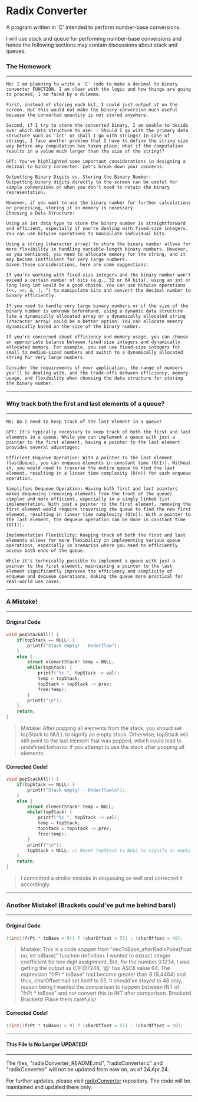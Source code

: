 # Radix Converter

A program written in 'C' intended to perform number-base conversions.

I will use stack and queue for performing number-base conversions and hence the following sections may contain discussions about stack and queues.

### The Homework
---
```
Me: I am planning to write a 'C' code to make a decimal to binary converter FUNCTION. I am clear with the logic and how things are going to proceed, I am faced by a dilemma. 

First, instead of storing each bit, I could just output it on the screen. But this would not make the binary conversion much useful because the converted quantity is not stored anywhere. 

Second, if I try to store the converted binary, I am unable to decide over which data structure to use: - Should I go with the primary data structure such as 'int' or shall I go with strings? In case of strings, I face another problem that I have to define the string size way before any computation has taken place; what if the computation results in a value much larger than the size of the string!?
```
```
GPT: You've highlighted some important considerations in designing a decimal to binary converter. Let's break down your concerns:

Outputting Binary Digits vs. Storing the Binary Number:
Outputting binary digits directly to the screen can be useful for simple conversions or when you don't need to retain the binary representation.

However, if you want to use the binary number for further calculations or processing, storing it in memory is necessary.
Choosing a Data Structure:

Using an int data type to store the binary number is straightforward and efficient, especially if you're dealing with fixed-size integers. You can use bitwise operations to manipulate individual bits.

Using a string (character array) to store the binary number allows for more flexibility in handling variable-length binary numbers. However, as you mentioned, you need to allocate memory for the string, and it may become inefficient for very large numbers.
Given these considerations, here are some suggestions:

If you're working with fixed-size integers and the binary number won't exceed a certain number of bits (e.g., 32 or 64 bits), using an int or long long int would be a good choice. You can use bitwise operations (<<, >>, &, |, ^) to manipulate bits and convert the decimal number to binary efficiently.

If you need to handle very large binary numbers or if the size of the binary number is unknown beforehand, using a dynamic data structure like a dynamically allocated array or a dynamically allocated string (character array) could be a better option. You can allocate memory dynamically based on the size of the binary number.

If you're concerned about efficiency and memory usage, you can choose an appropriate balance between fixed-size integers and dynamically allocated memory. For example, you can use fixed-size integers for small to medium-sized numbers and switch to a dynamically allocated string for very large numbers.

Consider the requirements of your application, the range of numbers you'll be dealing with, and the trade-offs between efficiency, memory usage, and flexibility when choosing the data structure for storing the binary number.
```
---

### Why track both the first and last elements of a queue?
---
```
Me: Do i need to keep track of the last element in a queue?
```

```
GPT: It's typically necessary to keep track of both the first and last elements in a queue. While you can implement a queue with just a pointer to the first element, having a pointer to the last element provides several advantages:

Efficient Enqueue Operation: With a pointer to the last element (lastQueue), you can enqueue elements in constant time (O(1)). Without it, you would need to traverse the entire queue to find the last element, resulting in a linear time complexity (O(n)) for each enqueue operation.

Simplifies Dequeue Operation: Having both first and last pointers makes dequeuing (removing elements from the front of the queue) simpler and more efficient, especially in a singly linked list implementation. With just a pointer to the first element, removing the first element would require traversing the queue to find the new first element, resulting in linear time complexity (O(n)). With a pointer to the last element, the dequeue operation can be done in constant time (O(1)).

Implementation Flexibility: Keeping track of both the first and last elements allows for more flexibility in implementing various queue operations, especially in scenarios where you need to efficiently access both ends of the queue.

While it's technically possible to implement a queue with just a pointer to the first element, maintaining a pointer to the last element significantly improves the efficiency and simplicity of enqueue and dequeue operations, making the queue more practical for real-world use cases.
```
---

### A Mistake!
---
#### Original Code
```C
void popStackAll() {
    if(topStack == NULL) {
        printf("Stack empty! - Underflow");
    }
    else {
        struct elementStack* temp = NULL;
        while(topStack) {
            printf("%c ", topStack -> val);
            temp = topStack;
            topStack = topStack -> prev;
            free(temp);
        }
        printf("\n");
    }
    return;
}
```
> Mistake: After popping all elements from the stack, you should set topStack to NULL to signify an empty stack. Otherwise, topStack will still point to the last element that was popped, which could lead to undefined behavior if you attempt to use the stack after popping all elements.

#### Corrected Code!
```C
void popStackAll() {
    if(topStack == NULL) {
        printf("Stack empty! - Underflow\n");
    }
    else {
        struct elementStack* temp = NULL;
        while(topStack) {
            printf("%c ", topStack -> val);
            temp = topStack;
            topStack = topStack -> prev;
            free(temp);
        }
        printf("\n");
        topStack = NULL; // Reset topStack to NULL to signify an empty stack
    }
    return;
}
```
> I committed a similar mistake in dequeuing as well and corrected it accordingly.
---

### Another Mistake! (Brackets could've put me behind bars!)
---
#### Original Code
```C
((int)(frPt * toBase > 9)) ? (charOffset = 55) : (charOffset = 48);
```
> Mistake: This is a code snippet from "decToBase_afterRadixPoint(float no, int toBase)" functoin definition. I wanted to extract integer coefficient for hex digit assignment. But, for the number 0.1234, I was getting the output as 0.1F@7248, '@' has ASCII value 64. The expression "frPt * toBase" had become greater than 9 (9.4464) and thus, charOffset had set itself to 55. It should've stayed to 48 only, reason being I wanted the comparison to happen between INT of "frPt * toBase" and not convert this to INT after comparison. Brackets! Brackets! Place them carefully!

#### Corrected Code!
```C
((int)(frPt * toBase) > 9) ? (charOffset = 55) : (charOffset = 48);
```
---

#### This File Is No Longer UPDATED!
---
The files, "radixConverter_README.md", "radixConverter.c" and "radixConverter" will not be updated from now on, as of 24.Apr.24. 

For further updates, please visit [radixConverter](https://github.com/primeDevansh/radixConverter) repository. The code will be maintained and updated there only.

---
